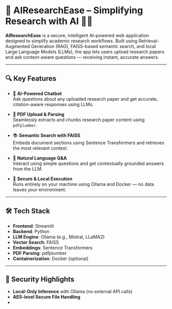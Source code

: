 # 🧠 AIResearchEase – Simplifying Research with AI 🤖📄

**AIResearchEase** is a secure, intelligent AI-powered web application designed to simplify academic research workflows. Built using Retrieval-Augmented Generation (RAG), FAISS-based semantic search, and local Large Language Models (LLMs), the app lets users upload research papers and ask context-aware questions — receiving instant, accurate answers.

---

## 🔍 Key Features

- 🧠 **AI-Powered Chatbot**  
  Ask questions about any uploaded research paper and get accurate, citation-aware responses using LLMs.

- 📄 **PDF Upload & Parsing**  
  Seamlessly extracts and chunks research paper content using `pdfplumber`.

- 📚 **Semantic Search with FAISS**  
  Embeds document sections using Sentence Transformers and retrieves the most relevant context.

- 💬 **Natural Language Q&A**  
  Interact using simple questions and get contextually grounded answers from the LLM.

- 🔐 **Secure & Local Execution**  
  Runs entirely on your machine using Ollama and Docker — no data leaves your environment.

---

## 🛠️ Tech Stack

- **Frontend**: Streamlit  
- **Backend**: Python  
- **LLM Engine**: Ollama (e.g., Mistral, LLaMA2)  
- **Vector Search**: FAISS  
- **Embeddings**: Sentence Transformers  
- **PDF Parsing**: pdfplumber  
- **Containerization**: Docker (optional)

---

## 🔐 Security Highlights

- **Local-Only Inference** with Ollama (no external API calls)  
- **AES-level Secure File Handling**  
- 
